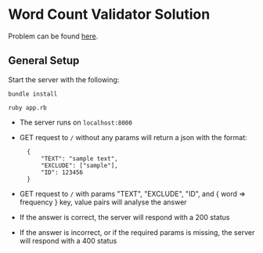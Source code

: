 # Word Count Validator Solution

Problem can be found [here](https://github.com/nnakagaki/platform_engineer_interview/blob/master/problem_statement.md).

## General Setup

Start the server with the following:


	bundle install

	ruby app.rb


- The server runs on `localhost:8000`
- GET request to `/` without any params will return a json with the format:

		{
			"TEXT": "sample text",
			"EXCLUDE": ["sample"],
			"ID": 123456
		}

- GET request to `/` with params "TEXT", "EXCLUDE", "ID", and { word => frequency } key, value pairs will analyse the answer
- If the answer is correct, the server will respond with a 200 status
- If the answer is incorrect, or if the required params is missing, the server will respond with a 400 status